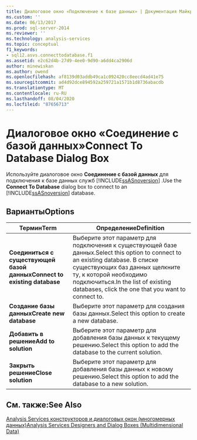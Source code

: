 ```yaml
---
title: Диалоговое окно «Подключение к базе данных» | Документация Майкрософт
ms.custom: ''
ms.date: 06/13/2017
ms.prod: sql-server-2014
ms.reviewer: ''
ms.technology: analysis-services
ms.topic: conceptual
f1_keywords:
- sql12.asvs.connecttodatabase.f1
ms.assetid: e2c62d4b-27d9-4ee0-9d90-a6dd4ca2906d
author: minewiskan
ms.author: owend
ms.openlocfilehash: af8139d03addb49ca1c092420cc8eecd4ad41e75
ms.sourcegitcommit: ad4d92dce894592a259721a1571b1d8736abacdb
ms.translationtype: MT
ms.contentlocale: ru-RU
ms.lasthandoff: 08/04/2020
ms.locfileid: "87656713"
---
```

# <a name="connect-to-database-dialog-box"></a><span data-ttu-id="20278-102">Диалоговое окно «Соединение с базой данных»</span><span class="sxs-lookup"><span data-stu-id="20278-102">Connect To Database Dialog Box</span></span>
  <span data-ttu-id="20278-103">Используйте диалоговое окно **Соединение с базой данных** для подключения к базе данных служб [!INCLUDE[ssASnoversion](../includes/ssasnoversion-md.md)] .</span><span class="sxs-lookup"><span data-stu-id="20278-103">Use the **Connect To Database** dialog box to connect to an [!INCLUDE[ssASnoversion](../includes/ssasnoversion-md.md)] database.</span></span>  
  
## <a name="options"></a><span data-ttu-id="20278-104">Варианты</span><span class="sxs-lookup"><span data-stu-id="20278-104">Options</span></span>  
  
|<span data-ttu-id="20278-105">Термин</span><span class="sxs-lookup"><span data-stu-id="20278-105">Term</span></span>|<span data-ttu-id="20278-106">Определение</span><span class="sxs-lookup"><span data-stu-id="20278-106">Definition</span></span>|  
|----------|----------------|  
|<span data-ttu-id="20278-107">**Соединиться с существующей базой данных**</span><span class="sxs-lookup"><span data-stu-id="20278-107">**Connect to existing database**</span></span>|<span data-ttu-id="20278-108">Выберите этот параметр для подключения к существующей базе данных.</span><span class="sxs-lookup"><span data-stu-id="20278-108">Select this option to connect to an existing database.</span></span> <span data-ttu-id="20278-109">В списке существующих баз данных щелкните ту, к которой необходимо подключиться.</span><span class="sxs-lookup"><span data-stu-id="20278-109">In the list of existing databases, click the one that you want to connect to.</span></span>|  
|<span data-ttu-id="20278-110">**Создание базы данных**</span><span class="sxs-lookup"><span data-stu-id="20278-110">**Create new database**</span></span>|<span data-ttu-id="20278-111">Выберите этот параметр для создания базы данных.</span><span class="sxs-lookup"><span data-stu-id="20278-111">Select this option to create a new database.</span></span>|  
|<span data-ttu-id="20278-112">**Добавить в решение**</span><span class="sxs-lookup"><span data-stu-id="20278-112">**Add to solution**</span></span>|<span data-ttu-id="20278-113">Выберите этот параметр для добавления базы данных к текущему решению.</span><span class="sxs-lookup"><span data-stu-id="20278-113">Select this option to add the database to the current  solution.</span></span>|  
|<span data-ttu-id="20278-114">**Закрыть решение**</span><span class="sxs-lookup"><span data-stu-id="20278-114">**Close solution**</span></span>|<span data-ttu-id="20278-115">Выберите этот параметр для добавления базы данных к новому решению.</span><span class="sxs-lookup"><span data-stu-id="20278-115">Select this option to add the database to a new solution.</span></span>|  
  
## <a name="see-also"></a><span data-ttu-id="20278-116">См. также:</span><span class="sxs-lookup"><span data-stu-id="20278-116">See Also</span></span>  
 [<span data-ttu-id="20278-117">Analysis Services конструкторов и диалоговых окон &#40;многомерных данных&#41;</span><span class="sxs-lookup"><span data-stu-id="20278-117">Analysis Services Designers and Dialog Boxes &#40;Multidimensional Data&#41;</span></span>](analysis-services-designers-and-dialog-boxes-multidimensional-data.md)  
  
  
